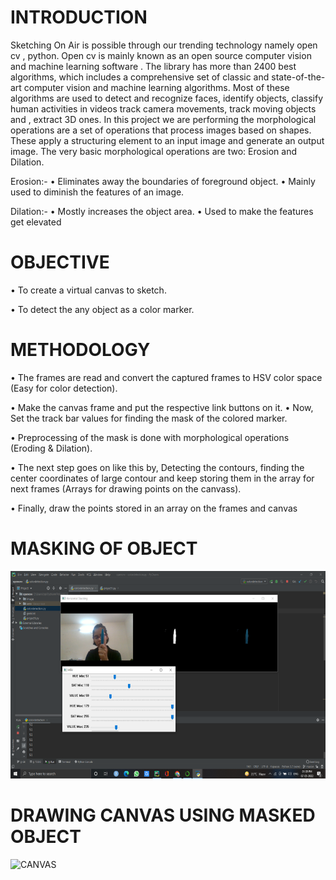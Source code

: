 # INTRODUCTION 
Sketching On Air is possible through our trending technology namely open cv , python. Open cv is mainly known as an open source computer vision and machine learning software . The library has more than 2400 best algorithms, which includes a comprehensive set of classic and state-of-the-art computer vision and machine learning algorithms. Most of these algorithms are used to detect and recognize faces, identify objects, classify human activities in videos track camera movements, track moving objects and , extract 3D ones. In this project we are performing the morphological operations are a set of operations that process images based on shapes. These apply a structuring element to an input image and generate an output image. The very basic morphological operations are two: Erosion and Dilation. 

Erosion:- • Eliminates away the boundaries of foreground object. 
• Mainly used to diminish the features of an image.

Dilation:- • Mostly increases the object area. 
• Used to make the features get elevated




# OBJECTIVE
• To create a virtual canvas to sketch.

• To detect the any object as a color marker. 



# METHODOLOGY
• The frames are read and convert the captured frames to HSV color space (Easy for color detection).

 • Make the canvas frame and put the respective link buttons on it. • Now, Set the track bar values for finding the mask of the colored marker.

 • Preprocessing of the mask is done with morphological operations (Eroding & Dilation). 

• The next step goes on like this by, Detecting the contours, finding the center coordinates of large contour and keep storing them in the array for next frames (Arrays for drawing points on the canvass). 

• Finally, draw the points stored in an array on the frames and canvas


# MASKING OF OBJECT

![MASKING](https://github.com/alankritamingwal/virtual-paint-/blob/master/MASKING.png)

# DRAWING CANVAS USING MASKED OBJECT

![CANVAS](https://github.com/alankritamingwal/virtual-paint-/blob/master/2020-06-24%20(1).png)
